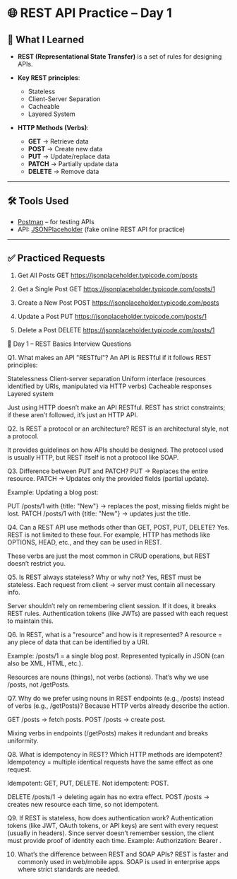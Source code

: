 # 🌐 REST API Practice – Day 1

## 📘 What I Learned

- **REST (Representational State Transfer)** is a set of rules for designing APIs.

- **Key REST principles**: 
  - Stateless
  - Client-Server Separation
  - Cacheable
  - Layered System

- **HTTP Methods (Verbs)**:
  - **GET** → Retrieve data
  - **POST** → Create new data
  - **PUT** → Update/replace data
  - **PATCH** → Partially update data
  - **DELETE** → Remove data

---

## 🛠 Tools Used

- [Postman](https://www.postman.com/) – for testing APIs  
- API: [JSONPlaceholder](https://jsonplaceholder.typicode.com/) (fake online REST API for practice)

---

## ✅ Practiced Requests

1. Get All Posts
GET https://jsonplaceholder.typicode.com/posts

2. Get a Single Post
GET https://jsonplaceholder.typicode.com/posts/1

3. Create a New Post
POST https://jsonplaceholder.typicode.com/posts

4. Update a Post
PUT https://jsonplaceholder.typicode.com/posts/1


5. Delete a Post
DELETE https://jsonplaceholder.typicode.com/posts/1


🎯 Day 1 – REST Basics Interview Questions


Q1. What makes an API "RESTful"?
An API is RESTful if it follows REST principles:

Statelessness
Client-server separation
Uniform interface (resources identified by URIs, manipulated via HTTP verbs)
Cacheable responses
Layered system

Just using HTTP doesn’t make an API RESTful. REST has strict constraints; if these aren’t followed, it’s just an HTTP API.


Q2. Is REST a protocol or an architecture?
REST is an architectural style, not a protocol.

It provides guidelines on how APIs should be designed. The protocol used is usually HTTP, but REST itself is not a protocol like SOAP.


Q3. Difference between PUT and PATCH?
PUT → Replaces the entire resource.
PATCH → Updates only the provided fields (partial update).

Example: Updating a blog post:

PUT /posts/1 with {title: "New"} → replaces the post, missing fields might be lost.
PATCH /posts/1 with {title: "New"} → updates just the title.


Q4. Can a REST API use methods other than GET, POST, PUT, DELETE?
Yes. REST is not limited to these four. For example, HTTP has methods like OPTIONS, HEAD, etc., and they can be used in REST.

These verbs are just the most common in CRUD operations, but REST doesn’t restrict you.


Q5. Is REST always stateless? Why or why not?
Yes, REST must be stateless.
Each request from client → server must contain all necessary info.

Server shouldn’t rely on remembering client session. If it does, it breaks REST rules. Authentication tokens (like JWTs) are passed with each request to maintain this.


Q6. In REST, what is a "resource" and how is it represented?
A resource = any piece of data that can be identified by a URI.

Example: /posts/1 = a single blog post.
Represented typically in JSON (can also be XML, HTML, etc.).

Resources are nouns (things), not verbs (actions). That’s why we use /posts, not /getPosts.


Q7. Why do we prefer using nouns in REST endpoints (e.g., /posts) instead of verbs (e.g., /getPosts)?
Because HTTP verbs already describe the action.

GET /posts → fetch posts.
POST /posts → create post.

Mixing verbs in endpoints (/getPosts) makes it redundant and breaks uniformity.


Q8. What is idempotency in REST? Which HTTP methods are idempotent?
Idempotency = multiple identical requests have the same effect as one request.

Idempotent: GET, PUT, DELETE.
Not idempotent: POST.

DELETE /posts/1 → deleting again has no extra effect.
POST /posts → creates new resource each time, so not idempotent.


Q9. If REST is stateless, how does authentication work?
Authentication tokens (like JWT, OAuth tokens, or API keys) are sent with every request (usually in headers).
Since server doesn’t remember session, the client must provide proof of identity each time. Example: Authorization: Bearer <token>.


10. What’s the difference between REST and SOAP APIs?
REST is faster and commonly used in web/mobile apps. SOAP is used in enterprise apps where strict standards are needed.
